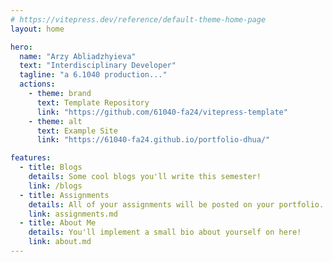 ```yaml
---
# https://vitepress.dev/reference/default-theme-home-page
layout: home

hero:
  name: "Arzy Abliadzhyieva"
  text: "Interdisciplinary Developer"
  tagline: "a 6.1040 production..."
  actions:
    - theme: brand
      text: Template Repository
      link: "https://github.com/61040-fa24/vitepress-template"
    - theme: alt
      text: Example Site
      link: "https://61040-fa24.github.io/portfolio-dhua/"

features:
  - title: Blogs
    details: Some cool blogs you'll write this semester!
    link: /blogs
  - title: Assignments
    details: All of your assignments will be posted on your portfolio.
    link: assignments.md
  - title: About Me
    details: You'll implement a small bio about yourself on here!
    link: about.md
---
```

